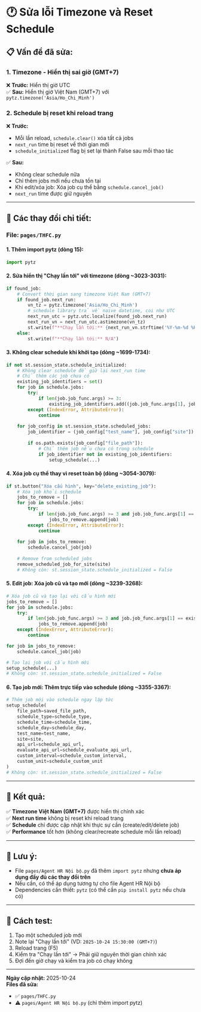 # 🕐 Sửa lỗi Timezone và Reset Schedule

## 📋 Vấn đề đã sửa:

### 1. **Timezone - Hiển thị sai giờ (GMT+7)**
❌ **Trước:** Hiển thị giờ UTC  
✅ **Sau:** Hiển thị giờ Việt Nam (GMT+7) với `pytz.timezone('Asia/Ho_Chi_Minh')`

### 2. **Schedule bị reset khi reload trang**
❌ **Trước:**  
- Mỗi lần reload, `schedule.clear()` xóa tất cả jobs
- `next_run` time bị reset về thời gian mới
- `schedule_initialized` flag bị set lại thành False sau mỗi thao tác

✅ **Sau:**  
- Không clear schedule nữa
- Chỉ thêm jobs mới nếu chưa tồn tại
- Khi edit/xóa job: Xóa job cụ thể bằng `schedule.cancel_job()`
- `next_run` time được giữ nguyên

---

## 🔧 Các thay đổi chi tiết:

### **File: `pages/THFC.py`**

#### 1. Thêm import pytz (dòng 15):
```python
import pytz
```

#### 2. Sửa hiển thị "Chạy lần tới" với timezone (dòng ~3023-3031):
```python
if found_job:
    # Convert thời gian sang timezone Việt Nam (GMT+7)
    if found_job.next_run:
        vn_tz = pytz.timezone('Asia/Ho_Chi_Minh')
        # schedule library trả về naive datetime, coi như UTC
        next_run_utc = pytz.utc.localize(found_job.next_run)
        next_run_vn = next_run_utc.astimezone(vn_tz)
        st.write(f"**Chạy lần tới:** {next_run_vn.strftime('%Y-%m-%d %H:%M:%S')} (GMT+7)")
    else:
        st.write(f"**Chạy lần tới:** N/A")
```

#### 3. Không clear schedule khi khởi tạo (dòng ~1699-1734):
```python
if not st.session_state.schedule_initialized:
    # Không clear schedule để giữ lại next_run time
    # Chỉ thêm các job chưa có
    existing_job_identifiers = set()
    for job in schedule.jobs:
        try:
            if len(job.job_func.args) >= 3:
                existing_job_identifiers.add((job.job_func.args[1], job.job_func.args[2]))
        except (IndexError, AttributeError):
            continue
    
    for job_config in st.session_state.scheduled_jobs:
        job_identifier = (job_config["test_name"], job_config["site"])
        
        if os.path.exists(job_config["file_path"]):
            # Chỉ thêm job nếu chưa có trong schedule
            if job_identifier not in existing_job_identifiers:
                setup_schedule(...)
```

#### 4. Xóa job cụ thể thay vì reset toàn bộ (dòng ~3054-3079):
```python
if st.button("Xóa cấu hình", key="delete_existing_job"):
    # Xóa job khỏi schedule
    jobs_to_remove = []
    for job in schedule.jobs:
        try:
            if len(job.job_func.args) >= 3 and job.job_func.args[1] == existing_job['test_name'] and job.job_func.args[2] == existing_job['site']:
                jobs_to_remove.append(job)
        except (IndexError, AttributeError):
            continue
    
    for job in jobs_to_remove:
        schedule.cancel_job(job)
    
    # Remove from scheduled jobs
    remove_scheduled_job_for_site(site)
    # Không còn: st.session_state.schedule_initialized = False
```

#### 5. Edit job: Xóa job cũ và tạo mới (dòng ~3239-3268):
```python
# Xóa job cũ và tạo lại với cấu hình mới
jobs_to_remove = []
for job in schedule.jobs:
    try:
        if len(job.job_func.args) >= 3 and job.job_func.args[1] == existing_job['test_name'] and job.job_func.args[2] == existing_job['site']:
            jobs_to_remove.append(job)
    except (IndexError, AttributeError):
        continue

for job in jobs_to_remove:
    schedule.cancel_job(job)

# Tạo lại job với cấu hình mới
setup_schedule(...)
# Không còn: st.session_state.schedule_initialized = False
```

#### 6. Tạo job mới: Thêm trực tiếp vào schedule (dòng ~3355-3367):
```python
# Thêm job mới vào schedule ngay lập tức
setup_schedule(
    file_path=saved_file_path,
    schedule_type=schedule_type,
    schedule_time=schedule_time,
    schedule_day=schedule_day,
    test_name=test_name,
    site=site,
    api_url=schedule_api_url,
    evaluate_api_url=schedule_evaluate_api_url,
    custom_interval=schedule_custom_interval,
    custom_unit=schedule_custom_unit
)
# Không còn: st.session_state.schedule_initialized = False
```

---

## 🎯 Kết quả:

✅ **Timezone Việt Nam (GMT+7)** được hiển thị chính xác  
✅ **Next run time** không bị reset khi reload trang  
✅ **Schedule** chỉ được cập nhật khi thực sự cần (create/edit/delete job)  
✅ **Performance** tốt hơn (không clear/recreate schedule mỗi lần reload)

---

## 📝 Lưu ý:

- File `pages/Agent HR Nội bộ.py` đã thêm `import pytz` nhưng **chưa áp dụng đầy đủ các thay đổi trên**
- Nếu cần, có thể áp dụng tương tự cho file Agent HR Nội bộ
- Dependencies cần thiết: `pytz` (có thể cần `pip install pytz` nếu chưa có)

---

## 🧪 Cách test:

1. Tạo một scheduled job mới
2. Note lại "Chạy lần tới" (VD: `2025-10-24 15:30:00 (GMT+7)`)
3. Reload trang (F5)
4. Kiểm tra "Chạy lần tới" → Phải giữ nguyên thời gian chính xác
5. Đợi đến giờ chạy và kiểm tra job có chạy không

---

**Ngày cập nhật:** 2025-10-24  
**Files đã sửa:**
- ✅ `pages/THFC.py`
- ⚠️ `pages/Agent HR Nội bộ.py` (chỉ thêm import pytz)

